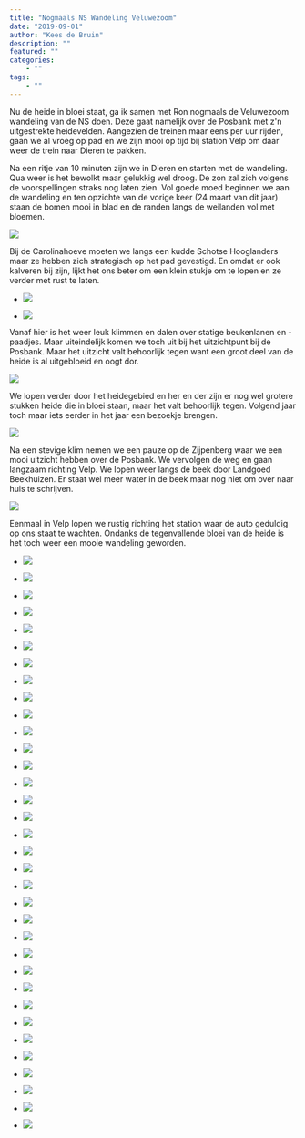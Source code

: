 ```yaml
---
title: "Nogmaals NS Wandeling Veluwezoom"
date: "2019-09-01"
author: "Kees de Bruin"
description: ""
featured: ""
categories:
    - ""
tags:
    - ""
---
```


Nu de heide in bloei staat, ga ik samen met Ron nogmaals de Veluwezoom wandeling van de NS doen. Deze gaat namelijk over de Posbank met z'n uitgestrekte heidevelden. Aangezien de treinen maar eens per uur rijden, gaan we al vroeg op pad en we zijn mooi op tijd bij station Velp om daar weer de trein naar Dieren te pakken.

Na een ritje van 10 minuten zijn we in Dieren en starten met de wandeling. Qua weer is het bewolkt maar gelukkig wel droog. De zon zal zich volgens de voorspellingen straks nog laten zien. Vol goede moed beginnen we aan de wandeling en ten opzichte van de vorige keer (24 maart van dit jaar) staan de bomen mooi in blad en de randen langs de weilanden vol met bloemen.

![](https://www.halfje-bruin.nl/app/uploads/2019/09/20190901-veluwezoom-0009-1.jpg)

Bij de Carolinahoeve moeten we langs een kudde Schotse Hooglanders maar ze hebben zich strategisch op het pad gevestigd. En omdat er ook kalveren bij zijn, lijkt het ons beter om een klein stukje om te lopen en ze verder met rust te laten.

- ![](https://www.halfje-bruin.nl/app/uploads/2019/09/20190901-veluwezoom-0027-1.jpg)
    
- ![](https://www.halfje-bruin.nl/app/uploads/2019/09/20190901-veluwezoom-0029-1.jpg)
    

Vanaf hier is het weer leuk klimmen en dalen over statige beukenlanen en -paadjes. Maar uiteindelijk komen we toch uit bij het uitzichtpunt bij de Posbank. Maar het uitzicht valt behoorlijk tegen want een groot deel van de heide is al uitgebloeid en oogt dor.

![](https://www.halfje-bruin.nl/app/uploads/2019/09/20190901-veluwezoom-0042-1.jpg)

We lopen verder door het heidegebied en her en der zijn er nog wel grotere stukken heide die in bloei staan, maar het valt behoorlijk tegen. Volgend jaar toch maar iets eerder in het jaar een bezoekje brengen.

![](https://www.halfje-bruin.nl/app/uploads/2019/09/20190901-veluwezoom-0048-1.jpg)

Na een stevige klim nemen we een pauze op de Zijpenberg waar we een mooi uitzicht hebben over de Posbank. We vervolgen de weg en gaan langzaam richting Velp. We lopen weer langs de beek door Landgoed Beekhuizen. Er staat wel meer water in de beek maar nog niet om over naar huis te schrijven.

![](https://www.halfje-bruin.nl/app/uploads/2019/09/20190901-veluwezoom-0081-1.jpg)

Eenmaal in Velp lopen we rustig richting het station waar de auto geduldig op ons staat te wachten. Ondanks de tegenvallende bloei van de heide is het toch weer een mooie wandeling geworden.

- ![](https://www.halfje-bruin.nl/app/uploads/2019/09/20190901-veluwezoom-0004-1.jpg)
    
- ![](https://www.halfje-bruin.nl/app/uploads/2019/09/20190901-veluwezoom-0008-1.jpg)
    
- ![](https://www.halfje-bruin.nl/app/uploads/2019/09/20190901-veluwezoom-0009-1.jpg)
    
- ![](https://www.halfje-bruin.nl/app/uploads/2019/09/20190901-veluwezoom-0010-1.jpg)
    
- ![](https://www.halfje-bruin.nl/app/uploads/2019/09/20190901-veluwezoom-0014-1.jpg)
    
- ![](https://www.halfje-bruin.nl/app/uploads/2019/09/20190901-veluwezoom-0015-1.jpg)
    
- ![](https://www.halfje-bruin.nl/app/uploads/2019/09/20190901-veluwezoom-0016-1.jpg)
    
- ![](https://www.halfje-bruin.nl/app/uploads/2019/09/20190901-veluwezoom-0021-1.jpg)
    
- ![](https://www.halfje-bruin.nl/app/uploads/2019/09/20190901-veluwezoom-0023-1.jpg)
    
- ![](https://www.halfje-bruin.nl/app/uploads/2019/09/20190901-veluwezoom-0024-1.jpg)
    
- ![](https://www.halfje-bruin.nl/app/uploads/2019/09/20190901-veluwezoom-0026-1.jpg)
    
- ![](https://www.halfje-bruin.nl/app/uploads/2019/09/20190901-veluwezoom-0027-1.jpg)
    
- ![](https://www.halfje-bruin.nl/app/uploads/2019/09/20190901-veluwezoom-0029-1.jpg)
    
- ![](https://www.halfje-bruin.nl/app/uploads/2019/09/20190901-veluwezoom-0030-1.jpg)
    
- ![](https://www.halfje-bruin.nl/app/uploads/2019/09/20190901-veluwezoom-0034-1.jpg)
    
- ![](https://www.halfje-bruin.nl/app/uploads/2019/09/20190901-veluwezoom-0040-1.jpg)
    
- ![](https://www.halfje-bruin.nl/app/uploads/2019/09/20190901-veluwezoom-0042-1.jpg)
    
- ![](https://www.halfje-bruin.nl/app/uploads/2019/09/20190901-veluwezoom-0045-1.jpg)
    
- ![](https://www.halfje-bruin.nl/app/uploads/2019/09/20190901-veluwezoom-0048-1.jpg)
    
- ![](https://www.halfje-bruin.nl/app/uploads/2019/09/20190901-veluwezoom-0049-1.jpg)
    
- ![](https://www.halfje-bruin.nl/app/uploads/2019/09/20190901-veluwezoom-0052-1.jpg)
    
- ![](https://www.halfje-bruin.nl/app/uploads/2019/09/20190901-veluwezoom-0054-1.jpg)
    
- ![](https://www.halfje-bruin.nl/app/uploads/2019/09/20190901-veluwezoom-0058-1.jpg)
    
- ![](https://www.halfje-bruin.nl/app/uploads/2019/09/20190901-veluwezoom-0060-1.jpg)
    
- ![](https://www.halfje-bruin.nl/app/uploads/2019/09/20190901-veluwezoom-0062-1.jpg)
    
- ![](https://www.halfje-bruin.nl/app/uploads/2019/09/20190901-veluwezoom-0065-1.jpg)
    
- ![](https://www.halfje-bruin.nl/app/uploads/2019/09/20190901-veluwezoom-0067-1.jpg)
    
- ![](https://www.halfje-bruin.nl/app/uploads/2019/09/20190901-veluwezoom-0068-1.jpg)
    
- ![](https://www.halfje-bruin.nl/app/uploads/2019/09/20190901-veluwezoom-0070-1.jpg)
    
- ![](https://www.halfje-bruin.nl/app/uploads/2019/09/20190901-veluwezoom-0075-1.jpg)
    
- ![](https://www.halfje-bruin.nl/app/uploads/2019/09/20190901-veluwezoom-0078-1.jpg)
    
- ![](https://www.halfje-bruin.nl/app/uploads/2019/09/20190901-veluwezoom-0081-1.jpg)
    
- ![](https://www.halfje-bruin.nl/app/uploads/2019/09/20190901-veluwezoom-0094-1.jpg)
    
- ![](https://www.halfje-bruin.nl/app/uploads/2019/09/20190901-veluwezoom-0096-1.jpg)
